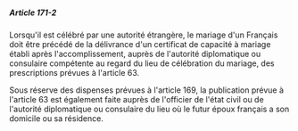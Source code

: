 ##### Article 171-2

Lorsqu'il est célébré par une autorité étrangère, le mariage d'un Français doit être précédé de la délivrance d'un certificat de capacité à mariage établi après l'accomplissement, auprès de l'autorité diplomatique ou consulaire compétente au regard du lieu de célébration du mariage, des prescriptions prévues à l'article 63.

Sous réserve des dispenses prévues à l'article 169, la publication prévue à l'article 63 est également faite auprès de l'officier de l'état civil ou de l'autorité diplomatique ou consulaire du lieu où le futur époux français a son domicile ou sa résidence.

